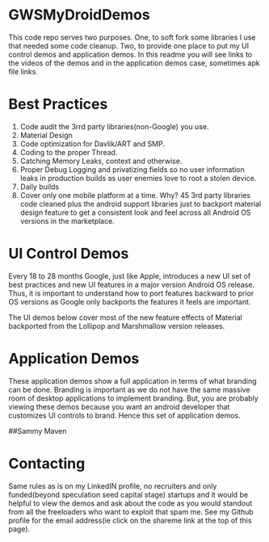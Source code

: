 GWSMyDroidDemos
===============

This code repo serves two purposes. One, to soft fork some libraries I use that needed some code cleanup.
Two, to provide one place to put my UI control demos and application demos. In this readme you will
see links to the videos of the demos and in the application demos case, sometimes apk file links.

Best Practices
==============

1. Code audit the 3rrd party libraries(non-Google) you use.
2. Material Design
3. Code optimization for Davlik/ART and SMP.
4. Coding to the proper Thread.
5. Catching Memory Leaks, context and otherwise.
6. Proper Debug Logging and privatizing fields so no user information leaks in production builds as user
   enemies love to root a stolen device.
7. Daily builds
8. Cover only one mobile platform at a time. Why? 45 3rd party libraries code cleaned plus the android support
   libraries just to backport material design feature to get a consistent look and feel across all
   Android OS versions in the marketplace.



UI Control Demos
================

Every 18 to 28 months Google, just like Apple, introduces a new UI set of best practices and
new UI features in a major version Android OS release.  Thus, it is important to understand how to
port features backward to prior OS versions as Google only backports the features it feels are
important.

The UI demos below cover most of the new feature effects of Material backported from the Lollipop and
Marshmallow version releases.

Application Demos
=================

These application demos show a full application in terms of what branding can be done. Branding is important
as we do not have the same massive room of desktop applications to implement branding. But, you are probably
viewing these demos because you want an android developer that customizes UI controls to brand. Hence
this set of application demos.

##Sammy Maven



Contacting
==========

Same rules as is on my LinkedIN profile, no recruiters and only funded(beyond speculation seed capital stage)
startups and it would be helpful to view the demos and ask about the code as you would standout from
all the freeloaders who want to exploit that spam me. See my Github profile for the email address(ie click on the shareme link at the top of this page).

